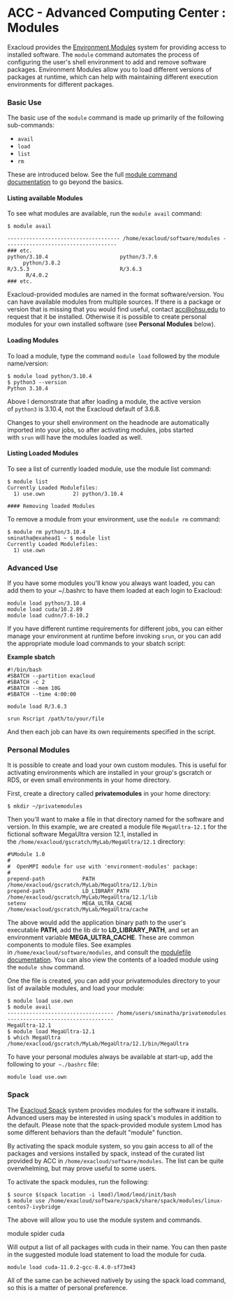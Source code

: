 ACC - Advanced Computing Center : Modules
===================================================


Exacloud provides the [Environment Modules](https://modules.readthedocs.io/en/latest/) system for providing access to installed software. The `module` command automates the process of configuring the user's shell environment to add and remove software packages. Environment Modules allow you to load different versions of packages at runtime, which can help with maintaining different execution environments for different packages.

### Basic Use


The basic use of the `module` command is made up primarily of the following sub-commands:

-   `avail`
-   `load`
-   `list`
-   `rm`

These are introduced below. See the full [module command documentation](https://modules.readthedocs.io/en/latest/module.html) to go beyond the basics.

#### Listing available Modules

To see what modules are available, run the `module avail` command:

```
$ module avail

------------------------------------ /home/exacloud/software/modules ------------------------------------
### etc.
python/3.10.4                       python/3.7.6                            python/3.8.2
R/3.5.3                             R/3.6.3                                 R/4.0.2
### etc.
```

Exacloud-provided modules are named in the format software/version. You can have available modules from multiple sources. If there is a package or version that is missing that you would find useful, contact <acc@ohsu.edu> to request that it be installed. Otherwise it is possible to create personal modules for your own installed software (see **Personal Modules** below).

#### Loading Modules

To load a module, type the command `module load` followed by the module name/version:
```
$ module load python/3.10.4
$ python3 --version
Python 3.10.4
```

Above I demonstrate that after loading a module, the active version of `python3` is 3.10.4, not the Exacloud default of 3.6.8.

Changes to your shell environment on the headnode are automatically imported into your jobs, so after activating modules, jobs started with `srun` will have the modules loaded as well.

#### Listing Loaded Modules

To see a list of currently loaded module, use the module list command:

```
$ module list
Currently Loaded Modulefiles:
  1) use.own         2) python/3.10.4

#### Removing loaded Modules
``` 
To remove a module from your environment, use the `module rm` command:

```
$ module rm python/3.10.4
sminatha@exahead1 ~ $ module list
Currently Loaded Modulefiles:
  1) use.own
```


### Advanced Use

If you have some modules you'll know you always want loaded, you can add them to your ~/.bashrc to have them loaded at each login to Exacloud:

```
module load python/3.10.4
module load cuda/10.2.89
module load cudnn/7.6-10.2
```

If you have different runtime requirements for different jobs, you can either manage your environment at runtime before invoking `srun`, or you can add the appropriate module load commands to your sbatch script:

**Example sbatch**
```
#!/bin/bash
#SBATCH --partition exacloud
#SBATCH -c 2
#SBATCH --mem 10G
#SBATCH --time 4:00:00

module load R/3.6.3

srun Rscript /path/to/your/file
```
And then each job can have its own requirements specified in the script.

### Personal Modules

It is possible to create and load your own custom modules. This is useful for activating environments which are installed in your group's gscratch or RDS, or even small environments in your home directory.

First, create a directory called **privatemodules** in your home directory:
```
$ mkdir ~/privatemodules
```

Then you'll want to make a file in that directory named for the software and version. In this example, we are created a module file `MegaUltra-12.1` for the fictional software MegaUltra version 12.1, installed in the `/home/exacloud/gscratch/MyLab/MegaUltra/12.1` directory:

```
#%Module 1.0
#
#  OpenMPI module for use with 'environment-modules' package:
#
prepend-path            PATH             /home/exacloud/gscratch/MyLab/MegaUltra/12.1/bin
prepend-path            LD_LIBRARY_PATH  /home/exacloud/gscratch/MyLab/MegaUltra/12.1/lib
setenv                  MEGA_ULTRA_CACHE /home/exacloud/gscratch/MyLab/MegaUltra/cache
```

The above would add the application binary path to the user's executable **PATH**, add the lib dir to **LD_LIBRARY_PATH**, and set an environment variable **MEGA_ULTRA_CACHE**. These are common components to module files. See examples in `/home/exacloud/software/modules`, and consult the [modulefile documentation](https://modules.readthedocs.io/en/latest/modulefile.html). You can also view the contents of a loaded module using the `module show` command.

One the file is created, you can add your privatemodules directory to your list of available modules, and load your module:
```
$ module load use.own
$ module avail
---------------------------------- /home/users/sminatha/privatemodules ----------------------------------
MegaUltra-12.1
$ module load MegaUltra-12.1
$ which MegaUltra
/home/exacloud/gscratch/MyLab/MegaUltra/12.1/bin/MegaUltra
```

To have your personal modules always be available at start-up, add the following to your` ~./bashrc` file:
```
module load use.own
```

### Spack


The [Exacloud Spack](http://fshead1:8080/ACC/Exacloud-Spack_113945210.html) system provides modules for the software it installs. Advanced users may be interested in using spack's modules in addition to the default. Please note that the spack-provided module system Lmod has some different behaviors than the default "module" function.

By activating the spack module system, so you gain access to all of the packages and versions installed by spack, instead of the curated list provided by ACC in `/home/exacloud/software/modules`. The list can be quite overwhelming, but may prove useful to some users.

To activate the spack modules, run the following:
```
$ source $(spack location -i lmod)/lmod/lmod/init/bash
$ module use /home/exacloud/software/spack/share/spack/modules/linux-centos7-ivybridge
```

The above will allow you to use the module system and commands.

module spider cuda

Will output a list of all packages with cuda in their name. You can then paste in the suggested module load statement to load the module for cuda.
```
module load cuda-11.0.2-gcc-8.4.0-sf73m43
```

All of the same can be achieved natively by using the spack load command, so this is a matter of personal preference.
